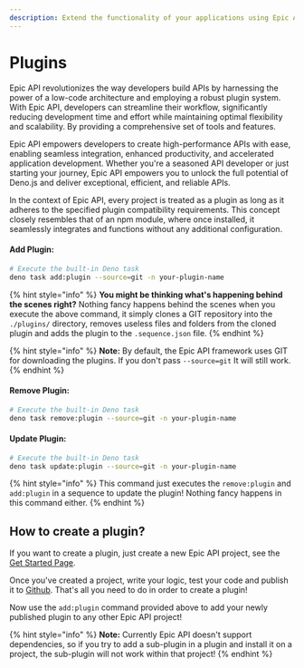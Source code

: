 ```yaml
---
description: Extend the functionality of your applications using Epic API plugins.
---
```


# Plugins

Epic API revolutionizes the way developers build APIs by harnessing the power of a low-code architecture and employing a robust plugin system. With Epic API, developers can streamline their workflow, significantly reducing development time and effort while maintaining optimal flexibility and scalability. By providing a comprehensive set of tools and features.

Epic API empowers developers to create high-performance APIs with ease, enabling seamless integration, enhanced productivity, and accelerated application development. Whether you're a seasoned API developer or just starting your journey, Epic API empowers you to unlock the full potential of Deno.js and deliver exceptional, efficient, and reliable APIs.

In the context of Epic API, every project is treated as a plugin as long as it adheres to the specified plugin compatibility requirements. This concept closely resembles that of an npm module, where once installed, it seamlessly integrates and functions without any additional configuration.

#### Add Plugin:

```bash
# Execute the built-in Deno task
deno task add:plugin --source=git -n your-plugin-name
```

{% hint style="info" %}
**You might be thinking what's happening behind the scenes right?** Nothing fancy happens behind the scenes when you execute the above command, it simply clones a GIT repository into the `./plugins/` directory, removes useless files and folders from the cloned plugin and adds the plugin to the `.sequence.json` file.
{% endhint %}

{% hint style="info" %}
**Note:** By default, the Epic API framework uses GIT for downloading the plugins. If you don't pass `--source=git` It will still work.
{% endhint %}

#### Remove Plugin:

```bash
# Execute the built-in Deno task
deno task remove:plugin --source=git -n your-plugin-name
```

#### Update Plugin:

```bash
# Execute the built-in Deno task
deno task update:plugin --source=git -n your-plugin-name
```

{% hint style="info" %}
This command just executes the `remove:plugin` and `add:plugin` in a sequence to update the plugin! Nothing fancy happens in this command either.
{% endhint %}

## How to create a plugin?

If you want to create a plugin, just create a new Epic API project, see the [Get Started Page](../).

Once you've created a project, write your logic, test your code and publish it to [Github](https://github.com). That's all you need to do in order to create a plugin!

Now use the `add:plugin` command provided above to add your newly published plugin to any other Epic API project!

{% hint style="info" %}
**Note:** Currently Epic API doesn't support dependencies, so if you try to add a sub-plugin in a plugin and install it on a project, the sub-plugin will not work within that project!
{% endhint %}
